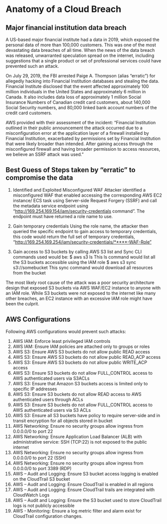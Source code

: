 # Anatomy of a Cloud Breach

## Major financial institution data breach
A US-based major financial institute had a data in 2019, which exposed the personal data of more than 100,000 customers. This was one of the most devastating data breaches of all time. When the news of the data breach was released, unwarranted speculation spread on the internet, including suggestions that a single product or set of professional services could have prevented such an attack. 

On July 29, 2019, the FBI arrested Paige A. Thompson (alias “erratic”) for allegedly hacking into Financial Institution databases and stealing the data. Financial Institute disclosed that the event affected approximately 100 million individuals in the United States and approximately 6 million in Canada. It also includes data loss of approximately 1 million Social Insurance Numbers of Canadian credit card customers, about 140,000 Social Security numbers, and 80,000 linked bank account numbers of the credit card customers.

AWS provided with their assessment of the incident: “Financial Institution outlined in their public announcement the attack occurred due to a misconfiguration error at the application layer of a firewall installed by Financial Institution, exacerbated by permissions set by Financial Institution that were likely broader than intended. After gaining access through the misconfigured firewall and having broader permission to access resources, we believe an SSRF attack was used.”

## Best Guess of Steps taken by “erratic” to compromise the data
1. Identified and Exploited Misconfigured WAF
Attacker identified a misconfigured WAF that enabled accessing the corresponding AWS EC2 instance/ ECS task using Server-side Request Forgery (SSRF) and call the metadata service endpoint using “http://169.254.169.154/iam/security-credentials command”. The endpoint must have returned a role name to use.

2. Gain temporary credentials
Using the role name, the attacker then queried the specific endpoint to gain access to temporary credentials, this code would return the full set of temporary credentials, 
“http://169.254.169.254/iam/security-credentials/*****-WAF-Role”

3. Gain access to S3 buckets by calling AWS S3 list and Sync
CLI commands used would be:
$ aws s3 ls
This ls command would list all the S3 buckets accessible using the IAM role
$ aws s3 sync s3://somebucket
This sync command would download all resources from the bucket

The most likely root cause of the attack was a poor security architecture design that exposed S3 buckets via AWS WAF/EC2 instance to anyone with an IAM role. While S3 buckets were not exposed to the internet like many other breaches, an EC2 instance with an excessive IAM role might have been the culprit.


## AWS Configurations
Following AWS configurations would prevent such attacks:
1.	AWS IAM: Enforce least privileged IAM controls
2.	AWS IAM: Ensure IAM policies are attached only to groups or roles
3.	AWS S3: Ensure AWS S3 buckets do not allow public READ access
4.	AWS S3: Ensure AWS S3 buckets do not allow public READ_ACP access
5.	AWS S3: Ensure AWS S3 buckets do not allow public WRITE_ACP access
6.	AWS S3: Ensure S3 buckets do not allow FULL_CONTROL access to AWS authenticated users via S3ACLs
7.	AWS S3: Ensure that Amazon S3 buckets access is limited only to specific IP addresses
8.	AWS S3: Ensure S3 buckets do not allow READ access to AWS authenticated users through ACLs
9.	AWS S3: Ensure S3 buckets do not allow FULL_CONTROL access to AWS authenticated users via S3 ACLs
10.	AWS S3: Ensure all S3 buckets have policy to require server-side and in transit encryption for all objects stored in bucket
11.	AWS Networking: Ensure no security groups allow ingress from 0.0.0.0/0 to port 22
12.	AWS Networking: Ensure Application Load Balancer (ALB) with administrative service: SSH (TCP:22) is not exposed to the public internet
13.	AWS Networking: Ensure no security groups allow ingress from 0.0.0.0/0 to port 22 (SSH)
14.	AWS Networking: Ensure no security groups allow ingress from 0.0.0.0/0 to port 3389 (RDP)
15.	AWS – Audit and Logging: Ensure S3 bucket access logging is enabled on the CloudTrail S3 bucket
16.	AWS – Audit and Logging: Ensure CloudTrail is enabled in all regions
17.	AWS – Audit and Logging: Ensure CloudTrail trails are integrated with CloudWatch Logs 
18.	AWS – Audit and Logging: Ensure the S3 bucket used to store CloudTrail logs is not publicly accessible
19.	AWS - Monitoring: Ensure a log metric filter and alarm exist for CloudTrail configuration changes.




